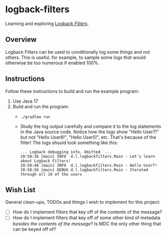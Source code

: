 # logback-filters

Learning and exploring [Logback _Filters_](http://logback.qos.ch/manual/filters.html).


## Overview

Logback Filters can be used to conditionally log some things and not others. This is useful, for example, to sample some
logs that would otherwise be too numerous if enabled 100%.


## Instructions

Follow these instructions to build and run the example program:

1. Use Java 17
2. Build and run the program:
   * ```shell
     ./gradlew run
     ```
   * Study the log output carefully and compare it to the log statements in the Java source code. Notice how the logs
     show "Hello User7!" but not "Hello User6!", "Hello User5!", etc. That's because of the filter! The logs should look
     something like this:
     ```text
     ... Logback debugging info. Omitted  ...
     20:58:36 [main] INFO  d.l.logbackfilters.Main - Let's learn about Logback Filters!
     20:58:48 [main] INFO  d.l.logbackfilters.Main - Hello User7!
     20:58:56 [main] DEBUG d.l.logbackfilters.Main - Iterated through all 10 of the users
     ```


## Wish List

General clean-ups, TODOs and things I wish to implement for this project:

 * [ ] How do I implement filters that key off of the contents of the message?
 * [ ] How do I implement filters that key off of some other kind of metadata *besides the contents of the message*? Is MDC
   the only other thing that can be keyed off of? 
